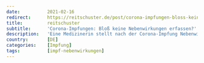 ```yaml
---
date:          2021-02-16
redirect:      https://reitschuster.de/post/corona-impfungen-bloss-keine-nebenwirkungen-erfassen/
title:         reitschuster
subtitle:      'Corona-Impfungen: Bloß keine Nebenwirkungen erfassen?'
description:   'Eine Medizinerin stellt nach der Corona-Impfung Nebenwirkungen fest, will sie melden – doch das klappt nicht. Ist die amtliche APP so programmiert, dass Meldungen eher verhindert werden als gefördert? GASTBEITRAG'
country:       [DE]
categories:    [Impfung]
tags:          [impf-nebenwirkungen]
---
```

